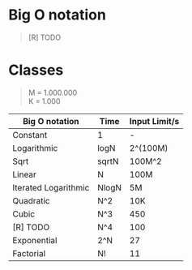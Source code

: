 # Big O notation
> [R] TODO

# Classes
> M = 1.000.000  
> K = 1.000  

|    Big O notation    | Time  | Input Limit/s |
| -------------------- | ----- | ------------- |
| Constant             | 1     | -             |
| Logarithmic          | logN  | 2^(100M)      |
| Sqrt                 | sqrtN | 100M^2        |
| Linear               | N     | 100M          |
| Iterated Logarithmic | NlogN | 5M            |
| Quadratic            | N^2   | 10K           |
| Cubic                | N^3   | 450           |
| [R] TODO             | N^4   | 100           |
| Exponential          | 2^N   | 27            |
| Factorial            | N!    | 11            |
